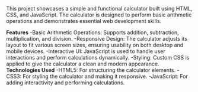 This project showcases a simple and functional calculator built using HTML, CSS, and JavaScript. The calculator is designed to perform basic arithmetic operations and demonstrates essential web development skills.

**Features**
-Basic Arithmetic Operations: Supports addition, subtraction, multiplication, and division.
-Responsive Design: The calculator adjusts its layout to fit various screen sizes, ensuring usability on both desktop and mobile devices.
-Interactive UI: JavaScript is used to handle user interactions and perform calculations dynamically.
-Styling: Custom CSS is applied to give the calculator a clean and modern appearance.
**Technologies Used**
-HTML5: For structuring the calculator elements.
-CSS3: For styling the calculator and making it responsive.
-JavaScript: For adding interactivity and performing calculations.
